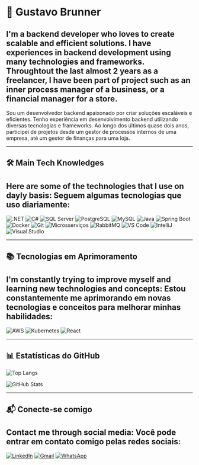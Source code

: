 # 🚀 Gustavo Brunner

I'm a backend developer who loves to create scalable and efficient solutions. I have experiences in backend development using many technologies and frameworks. Throughtout the last almost 2 years as a freelancer, I have been part of project such as an inner process manager of a business, or a financial manager for a store.
--
Sou um desenvolvedor backend apaixonado por criar soluções escaláveis e eficientes. Tenho experiência em desenvolvimento backend utilizando diversas tecnologias e frameworks. Ao longo dos últimos quase dois anos, participei de projetos desde um gestor de processos internos de uma empresa, até um gestor de finanças para uma loja.

---

## 🛠️ Main Tech Knowledges

Here are some of the technologies that I use on dayly basis:
Seguem algumas tecnologias que uso diariamente:
--

![.NET](https://img.shields.io/badge/.NET-512BD4?style=for-the-badge&logo=dotnet&logoColor=white)
![C#](https://img.shields.io/badge/C%23-239120?style=for-the-badge&logo=csharp&logoColor=white)
![SQL Server](https://img.shields.io/badge/SQL%20Server-CC2927?style=for-the-badge&logo=microsoftsqlserver&logoColor=white)
![PostgreSQL](https://img.shields.io/badge/PostgreSQL-336791?style=for-the-badge&logo=postgresql&logoColor=white)
![MySQL](https://img.shields.io/badge/MySQL-4479A1?style=for-the-badge&logo=mysql&logoColor=white)
![Java](https://img.shields.io/badge/Java-ED8B00?style=for-the-badge&logo=java&logoColor=white)
![Spring Boot](https://img.shields.io/badge/Spring%20Boot-6DB33F?style=for-the-badge&logo=springboot&logoColor=white)
![Docker](https://img.shields.io/badge/Docker-2496ED?style=for-the-badge&logo=docker&logoColor=white)
![Git](https://img.shields.io/badge/Git-F05032?style=for-the-badge&logo=git&logoColor=white)
![Microsserviços](https://img.shields.io/badge/Microservices-0078D4?style=for-the-badge&logo=azuredevops&logoColor=white)
![RabbitMQ](https://img.shields.io/badge/RabbitMQ-FF6600?style=for-the-badge&logo=rabbitmq&logoColor=white)
![VS Code](https://img.shields.io/badge/VS%20Code-007ACC?style=for-the-badge&logo=visualstudiocode&logoColor=white)
![IntelliJ](https://img.shields.io/badge/IntelliJ%20IDEA-000000?style=for-the-badge&logo=intellijidea&logoColor=white)
![Visual Studio](https://img.shields.io/badge/Visual%20Studio-5C2D91?style=for-the-badge&logo=visualstudio&logoColor=white)

---

## 📚 Tecnologias em Aprimoramento

I'm constantly trying to improve myself and learning new technologies and concepts:
Estou constantemente me aprimorando em novas tecnologias e conceitos para melhorar minhas habilidades:
--

![AWS](https://img.shields.io/badge/AWS-232F3E?style=for-the-badge&logo=amazonaws&logoColor=white)
![Kubernetes](https://img.shields.io/badge/Kubernetes-326CE5?style=for-the-badge&logo=kubernetes&logoColor=white)
![React](https://img.shields.io/badge/React-61DAFB?style=for-the-badge&logo=react&logoColor=white)

---

## 📊 Estatísticas do GitHub

![Top Langs](https://github-readme-stats.vercel.app/api/top-langs/?username=GustavoBrunner&layout=compact&theme=radical)

![GitHub Stats](https://github-readme-stats.vercel.app/api?username=GustavoBrunner&show_icons=true&theme=radical)

---

## 📬 Conecte-se comigo


Contact me through social media:
Você pode entrar em contato comigo pelas redes sociais:
--

[![LinkedIn](https://img.shields.io/badge/LinkedIn-0A66C2?style=for-the-badge&logo=linkedin&logoColor=white)](https://www.linkedin.com/in/gustavo-brunner/)
[![Gmail](https://img.shields.io/badge/Gmail-EA4335?style=for-the-badge&logo=gmail&logoColor=white)](mailto:gustavobrunner.dev@gmail.com)
[![WhatsApp](https://img.shields.io/badge/WhatsApp-25D366?style=for-the-badge&logo=whatsapp&logoColor=white)](https://wa.me/5551989465086)
